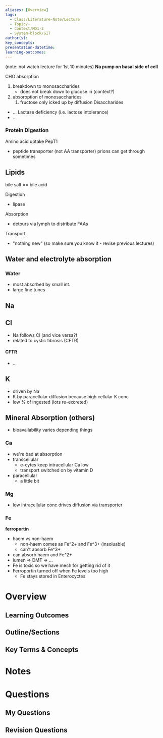 ```yaml
---
aliases: [Overview]
tags:
  - Class/Literature-Note/Lecture
  - Topic/-
  - Context/MD1-2
  - System-block/GIT
author(s): 
key_concepts: 
presentation-datetime: 
learning-outcomes:
---
```


(note: not watch lecture for 1st 10 minutes)
**Na pump on basal side of cell**


CHO absorption
1. breakdown to monosaccharides
	- does not break down to glucose in (context?)
2. absoroption of monosaccharides
	1. fructose only icked up by diffusion
Disaccharides
- ...
Lactase deficiency (i.e. lactose intolerance)
- ...
### Protein Digestion
Amino acid uptake
PepT1
- peptide transporter (not AA transporter)
prions can get through sometimes


## Lipids
bile salt == bile acid

Digestion
- lipase

Absorption
- detours via lymph to distribute FAAs


Transport
- "nothing new" (so make sure you know it - revise previous lectures)

## Water and electrolyte absorption

### Water
- most absorbed by small int.
- large fine tunes
## Na

## Cl
- Na follows Cl (and vice versa?)
- related to cystic fibrosis (CFTR)
#### CFTR
- ...
## K
- driven by Na
- K by paracellular diffusion because high cellular K conc 
- low % of ingested (lots re-excreted)

## Mineral Absorption (others)
- bioavailability varies depending things

### Ca
- we're bad at absorption
- transcellular
	- e-cytes keep intracellular Ca low
	- transport switched on by vitamin D
- paracellular
	- a little bit
### Mg
- low intracellular conc drives diffusion via transporter

### Fe
**ferroportin**
- haem vs non-haem
	- non-haem comes as Fe^2+ and Fe^3+ (insoluable)
	- can't absorb Fe^3+
- can absorb haem and Fe^2+
- lumen => DMT => ...
- Fe is toxic so we have mech for getting rid of it
- Ferroportin turned off when Fe levels too high
	- Fe stays stored in Enterocyctes
# Overview
## Learning Outcomes

## Outline/Sections

## Key Terms & Concepts


# Notes


# Questions

## My Questions
## Revision Questions




